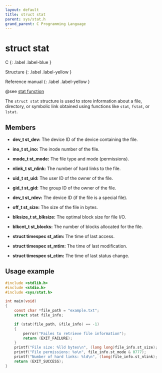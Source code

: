 ```yaml
---
layout: default
title: struct stat
parent: sys/stat.h
grand_parent: C Programming Language
---
```


# struct stat

C
{: .label .label-blue }

Structure
{: .label .label-yellow }

Reference manual
{: .label .label-yellow }

@see [stat function](../stat-function)

The `struct stat` structure is used to store information about a file, directory, or symbolic link obtained using functions like `stat`, `fstat`, or `lstat`.

## Members

- **dev_t st_dev:** The device ID of the device containing the file.

- **ino_t st_ino:** The inode number of the file.

- **mode_t st_mode:** The file type and mode (permissions).

- **nlink_t st_nlink:** The number of hard links to the file.

- **uid_t st_uid:** The user ID of the owner of the file.

- **gid_t st_gid:** The group ID of the owner of the file.

- **dev_t st_rdev:** The device ID (if the file is a special file).

- **off_t st_size:** The size of the file in bytes.

- **blksize_t st_blksize:** The optimal block size for file I/O.

- **blkcnt_t st_blocks:** The number of blocks allocated for the file.

- **struct timespec st_atim:** The time of last access.

- **struct timespec st_mtim:** The time of last modification.

- **struct timespec st_ctim:** The time of last status change.

## Usage example

```c
#include <stdlib.h>
#include <stdio.h>
#include <sys/stat.h>

int main(void)
{
    const char *file_path = "example.txt";
    struct stat file_info;

    if (stat(file_path, &file_info) == -1)
    {
        perror("Failes to retrieve file information");
        return (EXIT_FAILURE);
    }
    printf("File size: %lld bytes\n", (long long)file_info.st_size);
    printf("File permissions: %o\n", file_info.st_mode & 0777);
    printf("Number of hard links: %ld\n", (long)file_info.st_nlink);
    return (EXIT_SUCCESS);
}
```
